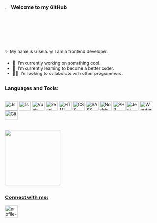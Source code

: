 ### <img src="https://media.giphy.com/media/hvRJCLFzcasrR4ia7z/giphy.gif" width="3%"></a> Welcome to my GitHub 


<div align="left">
<p>
✨ My name is Gisela. 💻 I am a frontend developer.
</p>
</div>

- 🔭 &nbsp;I’m currently working on something cool.
- 🌱 &nbsp;I’m currently learning to become a better coder.
- 👨‍💻 &nbsp;I’m looking to collaborate with other programmers.

##

<h3 align="left">Languages and Tools:</h3>
<div style="display: inline_block"><br>
  <img align="center" alt="Js" height="30" width="40" src="https://cdn.jsdelivr.net/gh/devicons/devicon/icons/javascript/javascript-plain.svg">
  <img align="center" alt="Ts" height="30" width="40" src="https://cdn.jsdelivr.net/gh/devicons/devicon/icons/typescript/typescript-plain.svg">
  <img align="center" alt="Vuejs" height="30" width="40" src="https://cdn.jsdelivr.net/gh/devicons/devicon/icons/vuejs/vuejs-original.svg">
  <img align="center" alt="React" height="30" width="40" src="https://cdn.jsdelivr.net/gh/devicons/devicon/icons/react/react-original.svg">
  <img align="center" alt="HTML" height="30" width="40" src="https://cdn.jsdelivr.net/gh/devicons/devicon/icons/html5/html5-original.svg">
  <img align="center" alt="CSS" height="30" width="40" src="https://cdn.jsdelivr.net/gh/devicons/devicon/icons/css3/css3-original.svg">
  <img align="center" alt="SASS" height="30" width="40" src="https://cdn.jsdelivr.net/gh/devicons/devicon/icons/sass/sass-original.svg">
  <img align="center" alt="Nodejs" height="30" width="40" src="https://cdn.jsdelivr.net/gh/devicons/devicon/icons/nodejs/nodejs-original.svg">
  <img align="center" alt="PHP" height="30" width="40" src="https://cdn.jsdelivr.net/gh/devicons/devicon/icons/php/php-original.svg">
  <img align="center" alt="Jest" height="30" width="40px" src="https://cdn.jsdelivr.net/gh/devicons/devicon/icons/jest/jest-plain.svg"" />
  <img align="center" alt="Wordpress" height="30" width="40" src="https://cdn.jsdelivr.net/gh/devicons/devicon/icons/wordpress/wordpress-plain.svg">
  <img align="center" alt="Git" height="30" width="40" src="https://cdn.jsdelivr.net/gh/devicons/devicon/icons/git/git-original.svg" />
</div>
<br>
<br>
                                                                                                                                              
<div align="left">
  <a href="https://github.com/giselars">
  <img height="180em" src="https://github-readme-stats.vercel.app/api?username=giselars&show_icons=true&theme=jolly&include_all_commits=true&count_private=true"/>
  <!--<img height="180em" src="https://github-readme-stats.vercel.app/api/top-langs/?username=giselars&layout=compact&langs_count=7&theme=jolly"/>-->
</div>

##
                                                                                                                                                
<h3 align="left">Connect with me:</h3>
<p align="left">
<a href="https://www.linkedin.com/in/giselascarpin/" target="blank">
  <img align="center" src="https://img.icons8.com/glyph-neue/100/FFFFFF/linkedin.png" alt="profile-linkedin" height="40" width="40"/>
</a>
</p>






